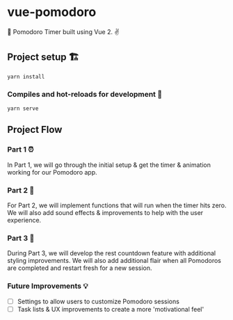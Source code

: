 # vue-pomodoro

🍅 Pomodoro Timer built using Vue 2. ✌️

## Project setup 🏗️

```
yarn install
```

### Compiles and hot-reloads for development 🚧

```
yarn serve
```

## Project Flow

### Part 1 ⏰

In Part 1, we will go through the initial setup & get the timer & animation working for our Pomodoro app.

### Part 2 🔔

For Part 2, we will implement functions that will run when the timer hits zero. We will also add sound effects & improvements to help with the user experience.

### Part 3 🎉

During Part 3, we will develop the rest countdown feature with additional styling improvements.
We will also add additional flair when all Pomodoros are completed and restart fresh for a new session.

### Future Improvements 💡

- [ ] Settings to allow users to customize Pomodoro sessions
- [ ] Task lists & UX improvements to create a more 'motivational feel'
